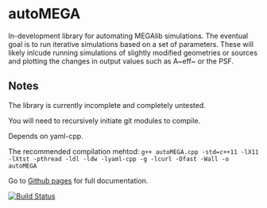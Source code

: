 # autoMEGA

In-development library for automating MEGAlib simulations. The eventual goal is to run iterative simulations based on a set of parameters. These will likely inlcude
running simulations of slightly modified geometries or sources and plotting the changes in output values such as A~eff~ or the PSF.

## Notes

The library is currently incomplete and completely untested.

You will need to recursively initiate git modules to compile.

Depends on yaml-cpp.

The recommended compilation mehtod: `g++ autoMEGA.cpp -std=c++11 -lX11 -lXtst -pthread -ldl -ldw -lyaml-cpp -g -lcurl -Ofast -Wall -o autoMEGA`

Go to [Github pages](https://cbray0.github.io/autoMEGA/html/autoMEGA_8cpp.html) for full documentation.

[![Build Status](https://travis-ci.org/cbray0/autoMEGA.svg?branch=master)](https://travis-ci.org/cbray0/autoMEGA)
